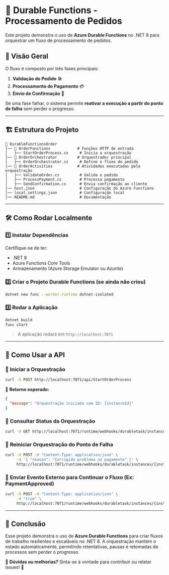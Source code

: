 # 📌 Durable Functions - Processamento de Pedidos

Este projeto demonstra o uso de **Azure Durable Functions** no .NET 8 para orquestrar um fluxo de processamento de pedidos.

## 🚀 Visão Geral
O fluxo é composto por três fases principais:
1. **Validação do Pedido** 🛠️
2. **Processamento do Pagamento** 💳
3. **Envio de Confirmação** 📩

Se uma fase falhar, o sistema permite **reativar a execução a partir do ponto de falha** sem perder o progresso.

---

## 🏗️ Estrutura do Projeto
```
📂 DurableFunctionsOrder
│── 📂 OrderFunctions            # Funções HTTP de entrada
│   ├── StartOrderProcess.cs     # Inicia a orquestração
│── 📂 OrderOrchestrator         # Orquestrador principal
│   ├── OrderOrchestrator.cs     # Define o fluxo do pedido
│── 📂 OrderActivities           # Atividades executadas pela orquestração
│   ├── ValidateOrder.cs         # Valida o pedido
│   ├── ProcessPayment.cs        # Processa pagamento
│   ├── SendConfirmation.cs      # Envia confirmação ao cliente
│── host.json                    # Configuração do Azure Functions
│── local.settings.json          # Configuração local
│── README.md                    # Documentação
```

---

## 🛠️ Como Rodar Localmente
### 1️⃣ Instalar Dependências
Certifique-se de ter:
- .NET 8
- Azure Functions Core Tools
- Armazenamento (Azure Storage Emulator ou Azurite)

### 2️⃣ Criar o Projeto Durable Functions (se ainda não criou)
```sh
dotnet new func --worker-runtime dotnet-isolated
```

### 3️⃣ Rodar a Aplicação
```sh
dotnet build
func start
```
> A aplicação rodará em `http://localhost:7071`

---

## 🎯 Como Usar a API

### 🔹 **Iniciar a Orquestração**
```sh
curl -X POST http://localhost:7071/api/StartOrderProcess
```
📌 **Retorno esperado:**
```json
{
  "message": "Orquestração iniciada com ID: {instanceId}"
}
```

### 🔹 **Consultar Status da Orquestração**
```sh
curl -X GET http://localhost:7071/runtime/webhooks/durabletask/instances/{instanceId}
```

### 🔹 **Reiniciar Orquestração do Ponto de Falha**
```sh
curl -X POST -H "Content-Type: application/json" \
     -d '{ "reason": "Corrigido problema no pagamento" }' \
     http://localhost:7071/runtime/webhooks/durabletask/instances/{instanceId}/rewind
```

### 🔹 **Enviar Evento Externo para Continuar o Fluxo (Ex: PaymentApproved)**
```sh
curl -X POST -H "Content-Type: application/json" \
     -d "true" \
     http://localhost:7071/runtime/webhooks/durabletask/instances/{instanceId}/raiseEvent/PaymentApproved
```

---

## 📌 Conclusão
Esse projeto demonstra o uso de **Azure Durable Functions** para criar fluxos de trabalho resilientes e escaláveis no .NET 8. A orquestração mantém o estado automaticamente, permitindo retentativas, pausas e retomadas de processos sem perder o progresso.

🔹 **Dúvidas ou melhorias?** Sinta-se à vontade para contribuir ou relatar issues! 🚀


